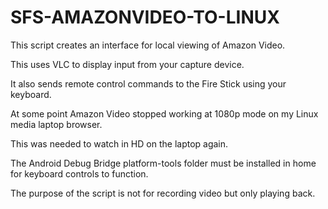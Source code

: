 # SFS-AMAZONVIDEO-TO-LINUX
This script creates an interface for local viewing of Amazon Video.

This uses VLC to display input from your capture device.

It also sends remote control commands to the Fire Stick using your keyboard.

At some point Amazon Video stopped working at 1080p mode on my Linux media laptop browser.

This was needed to watch in HD on the laptop again.

The Android Debug Bridge platform-tools folder must be installed in home for keyboard controls to function.

The purpose of the script is not for recording video but only playing back.

